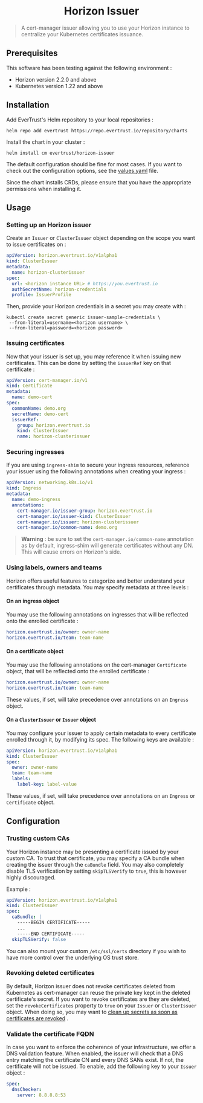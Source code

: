 <h1 align="center">Horizon Issuer</h1>

> A cert-manager issuer allowing you to use your Horizon instance to centralize your Kubernetes certificates issuance.

## Prerequisites

This software has been testing against the following environment :

- Horizon version 2.2.0 and above
- Kubernetes version 1.22 and above

## Installation

Add EverTrust's Helm repository to your local repositories :

```shell
helm repo add evertrust https://repo.evertrust.io/repository/charts
```

Install the chart in your cluster :

```shell
helm install cm evertrust/horizon-issuer
```

The default configuration should be fine for most cases. If you want to check out the configuration options, see
the [values.yaml](charts/horizon-issuer/values.yaml) file.

Since the chart installs CRDs, please ensure that you have the appropriate permissions when installing it.

## Usage

### Setting up an Horizon issuer

Create an `Issuer` or `ClusterIssuer` object depending on the scope you want to issue certificates on :

```yaml
apiVersion: horizon.evertrust.io/v1alpha1
kind: ClusterIssuer
metadata:
  name: horizon-clusterissuer
spec:
  url: <horizon instance URL> # https://you.evertrust.io
  authSecretName: horizon-credentials
  profile: IssuerProfile
```

Then, provide your Horizon credentials in a secret you may create with :

```shell
kubectl create secret generic issuer-sample-credentials \
 --from-literal=username=<horizon username> \
 --from-literal=password=<horizon password>
```

### Issuing certificates

Now that your issuer is set up, you may reference it when issuing new certificates. This can be done by setting
the `issuerRef` key on that certificate :

```yaml
apiVersion: cert-manager.io/v1
kind: Certificate
metadata:
  name: demo-cert
spec:
  commonName: demo.org
  secretName: demo-cert
  issuerRef:
    group: horizon.evertrust.io
    kind: ClusterIssuer
    name: horizon-clusterissuer
```

### Securing ingresses

If you are using `ingress-shim` to secure your ingress resources, reference your issuer using the following annotations
when creating your ingress :

```yaml
apiVersion: networking.k8s.io/v1
kind: Ingress
metadata:
  name: demo-ingress
  annotations:
    cert-manager.io/issuer-group: horizon.evertrust.io
    cert-manager.io/issuer-kind: ClusterIssuer
    cert-manager.io/issuer: horizon-clusterissuer
    cert-manager.io/common-name: demo.org
```

> **Warning** : be sure to set the `cert-manager.io/common-name` annotation as by default, ingress-shim will generate
> certificates without any DN. This will cause errors on Horizon's side.

### Using labels, owners and teams

Horizon offers useful features to categorize and better understand your certificates through metadata. You may specify
metadata at three levels :

#### On an ingress object

You may use the following annotations on ingresses that will be reflected onto the enrolled certificate :

```yaml
horizon.evertrust.io/owner: owner-name
horizon.evertrust.io/team: team-name
```

#### On a certificate object

You may use the following annotations on the cert-manager `Certificate` object, that will be reflected onto the enrolled
certificate :

```yaml
horizon.evertrust.io/owner: owner-name
horizon.evertrust.io/team: team-name
```

These values, if set, will take precedence over annotations on an `Ingress` object.

#### On a `ClusterIssuer` or `Issuer` object

You may configure your issuer to apply certain metadata to every certificate enrolled through it, by modifying its spec.
The following keys are available :

```yaml
apiVersion: horizon.evertrust.io/v1alpha1
kind: ClusterIssuer
spec:
  owner: owner-name
  team: team-name
  labels:
    label-key: label-value
```

These values, if set, will take precedence over annotations on an `Ingress` or `Certificate` object.

## Configuration

### Trusting custom CAs

Your Horizon instance may be presenting a certificate issued by your custom CA. To trust that certificate, you may
specify a CA bundle when creating the issuer through the `caBundle` field. You may also completely disable TLS
verification by setting `skipTLSVerify` to `true`, this is however highly discouraged.

Example :

```yaml
apiVersion: horizon.evertrust.io/v1alpha1
kind: ClusterIssuer
spec:
  caBundle: |
    -----BEGIN CERTIFICATE-----
    ...
    -----END CERTIFICATE-----
  skipTLSVerify: false
```

You can also mount your custom `/etc/ssl/certs` directory if you wish to have more control over the underlying OS trust
store.

### Revoking deleted certificates

By default, Horizon issuer does not revoke certificates deleted from Kubernetes as cert-manager can reuse the private
key kept in the deleted certificate's secret.
If you want to revoke certificates are they are deleted, set the `revokeCertificates` property to `true` on
your `Issuer` or `ClusterIssuer` object. When doing so, you may want
to [clean up secrets as soon as certificates are revoked](https://cert-manager.io/docs/usage/certificate/#cleaning-up-secrets-when-certificates-are-deleted)
.

### Validate the certificate FQDN

In case you want to enforce the coherence of your infrastructure, we offer a DNS validation feature. When enabled, the
issuer will check that a DNS entry matching the certificate CN and every DNS SANs exist. If not, the certificate will
not be issued. To enable, add the following key to your `Issuer` object :

```yaml
spec:
  dnsChecker:
    server: 8.8.8.8:53
```